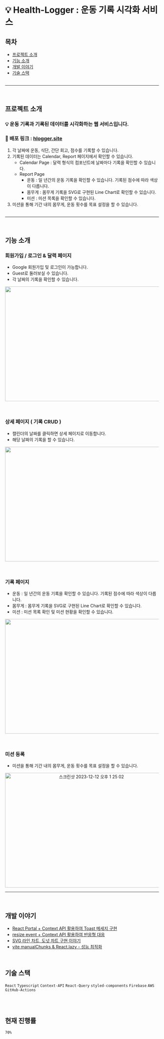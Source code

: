 # 💡 Health-Logger : 운동 기록 시각화 서비스

## 목차

- [프로젝트 소개](#프로젝트-소개)
- [기능 소개](#기능-소개)
- [개발 이야기](#개발-이야기)
- [기술 스택](#기술-스택)
  <br><br>

---

<br>

## 프로젝트 소개

### 💡 운동 기록과 기록된 데이터를 시각화하는 웹 서비스입니다. <br>

### 🔗 배포 링크 : [hlogger.site](https://hlogger.site)

1. 각 날짜에 운동, 식단, 간단 회고, 점수를 기록할 수 있습니다.
2. 기록된 데이터는 Calendar, Report 페이지에서 확인할 수 있습니다.
   - Calendar Page : 달력 형식의 컴포넌트에 날짜마다 기록을 확인할 수 있습니다.
   - Report Page
     - 운동 : 일 년간의 운동 기록을 확인할 수 있습니다. 기록된 점수에 따라 색상이 다릅니다.
     - 몸무게 : 몸무게 기록을 SVG로 구현된 Line Chart로 확인할 수 있습니다.
     - 미션 : 미션 목록을 확인할 수 있습니다.
3. 미션을 통해 기간 내의 몸무게, 운동 횟수를 목표 설정을 할 수 있습니다.
   <br /> <br />

---

<br />

## 기능 소개

### 회원가입 / 로그인 & 달력 페이지

- Google 회원가입 및 로그인이 가능합니다.
- Guest로 둘러보실 수 있습니다.
- 각 날짜의 기록을 확인할 수 있습니다.

<p align="center"><img width="550" height="375" src="https://github.com/jeongdopark/H-Logger/assets/72500346/ae6fe71e-ab30-4549-b734-ee044fe31d86"></p>

<br />

### 상세 페이지 ( 기록 CRUD )

- 캘린더의 날짜를 클릭하면 상세 페이지로 이동합니다.
- 해당 날짜의 기록을 할 수 있습니다.

<p align="center"><img width="550" height="375" src="https://github.com/jeongdopark/H-Logger/assets/72500346/76b2ec64-ab8e-4af5-9a1e-757d347fe797"></p>

<br />

### 기록 페이지

- 운동 : 일 년간의 운동 기록을 확인할 수 있습니다. 기록된 점수에 따라 색상이 다릅니다.
- 몸무게 : 몸무게 기록을 SVG로 구현된 Line Chart로 확인할 수 있습니다.
- 미션 : 미션 목록 확인 및 미션 현황을 확인할 수 있습니다.

<p align="center"><img width="550" height="375" src="https://github.com/jeongdopark/H-Logger/assets/72500346/c54d34c0-8ca7-4845-9d60-1f45bb754481"></p>

<br />

### 미션 등록

- 미션을 통해 기간 내의 몸무게, 운동 횟수를 목표 설정을 할 수 있습니다.

<p align="center"><img width="550" height="375" alt="스크린샷 2023-12-12 오후 1 25 02" src="https://github.com/jeongdopark/H-Logger/assets/72500346/c24e1fcb-59fe-4020-9032-bb3650eb33b7"></p>

---

<br />

## 개발 이야기

- [React Portal + Context API 활용하여 Toast 메세지 구현](https://github.com/jeongdopark/H-Logger/wiki/React-Portal---Context-API-활용하여-Toast-메세지-구현)
- [resize event + Context API 활용하여 반응형 대응](https://github.com/jeongdopark/H-Logger/wiki/resize-event에-debounce-적용-및-isMobile-전역-상태관리로-모바일-환경-대응)
- [SVG 라인 차트, 도넛 차트 구현 이야기](https://github.com/jeongdopark/H-Logger/wiki/SVG-라인-차트-구현-이야기)
- [vite manualChunks & React.lazy - 성능 최적화](https://github.com/jeongdopark/H-Logger/wiki/성능-최적화-%E2%80%90-vite-manualChunks-%26-React.lazy)

<br />

## 기술 스택

`React` `Typescript` `Context-API` `React-Query` `styled-components` `Firebase` `AWS` `GitHub-Actions`

<br /><br />

## 현재 진행률

`70%`
